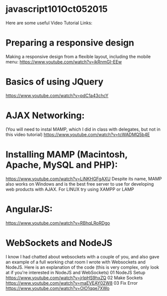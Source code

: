 # javascript101Oct052015

Here are some useful Video Tutorial Links:

# Preparing a responsive design
Making a responsive design from a flexible layout, including the mobile menu:
https://www.youtube.com/watch?v=ikRnmGI-EEw

# Basics of using JQuery
https://www.youtube.com/watch?v=pdC1a43chcY

# AJAX Networking: 
(You will need to instal MAMP, which I did in class with delegates, but not in this video tutorial)
https://www.youtube.com/watch?v=tcWADMQ5b4E

# Installing MAMP (Macintosh, Apache, MySQL and PHP):
https://www.youtube.com/watch?v=LjNKHGFgAXU
Despite its name, MAMP also works on Windows and is the best free server to use for developing web products with AJAX.
For LINUX try using XAMPP or LAMP

# AngularJS:
https://www.youtube.com/watch?v=RBhqLRoRDgo


# WebSockets and NodeJS
I know I had chatted about websockets with a couple of you, and also gave an example of a full working chat room I wrote with Websockets and NodeJS.
Here is an explanation of the code (this is very complex, only look at if you're interested in NodeJS and WebSockets)
01 NodeJS Setup https://www.youtube.com/watch?v=jrIpHS9hxZQ
02 Make Sockets https://www.youtube.com/watch?v=maEVEAY02W8
03 Fix Error    https://www.youtube.com/watch?v=OlO1qqe7XWo
